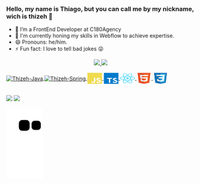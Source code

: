 ### Hello, my name is Thiago, but you can call me by my nickname, wich is thizeh 👋

- 🔭 I’m a FrontEnd Developer at C180Agency
- 🌱 I'm currently honing my skills in Webflow to achieve expertise.
- 😄 Pronouns: he/him.
- ⚡ Fun fact: I love to tell bad jokes 😜

<div align="center">
  <a href="https://github.com/thizeh">
  <img height="180em" src="https://github-readme-stats.vercel.app/api?username=thizeh&show_icons=true&theme=dracula&include_all_commits=true&count_private=true"/>
  <img height="180em" src="https://github-readme-stats.vercel.app/api/top-langs/?username=thizeh&layout=compact&langs_count=7&theme=dracula"/>
</div>
<div style="display: inline_block"><br>
  <img align="center" alt="Thizeh-Java" height="30" width="40" src="https://cdn.jsdelivr.net/gh/devicons/devicon/icons/java/java-original.svg" />
  <img align="center" alt="Thizeh-Spring" height="30" width="40" src="https://cdn.jsdelivr.net/gh/devicons/devicon/icons/spring/spring-original-wordmark.svg" />
  <img align="center" alt="Thizeh-Js" height="30" width="40" src="https://raw.githubusercontent.com/devicons/devicon/master/icons/javascript/javascript-plain.svg">
  <img align="center" alt="Thizeh-Ts" height="30" width="40" src="https://raw.githubusercontent.com/devicons/devicon/master/icons/typescript/typescript-plain.svg">
  <img align="center" alt="Thizeh-React" height="30" width="40" src="https://raw.githubusercontent.com/devicons/devicon/master/icons/react/react-original.svg">
  <img align="center" alt="Thizeh-HTML" height="30" width="40" src="https://raw.githubusercontent.com/devicons/devicon/master/icons/html5/html5-original.svg">
  <img align="center" alt="Thizeh-CSS" height="30" width="40" src="https://raw.githubusercontent.com/devicons/devicon/master/icons/css3/css3-original.svg">
</div>

  ##
 
<div> 
   <a href="https://www.linkedin.com/in/thiagojoseoliveira/" target="_blank"><img src="https://img.shields.io/badge/-LinkedIn-%230077B5?style=for-the-badge&logo=linkedin&logoColor=white" target="_blank"></a> 
  <a href="mailto:thizodev@gmail.com"> <img src="https://img.shields.io/badge/Gmail-D14836?style=for-the-badge&logo=gmail&logoColor=white"></img></a> 
 
  ![Snake animation](https://github.com/thizeh/thizeh/blob/output/github-contribution-grid-snake.svg)
 
</div>
